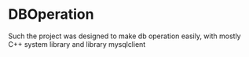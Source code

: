 # DBOperation
Such the project was designed to make db operation easily,  with mostly C++ system library and library mysqlclient 
